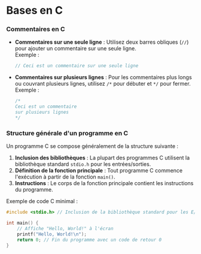 # Bases en C

### Commentaires en C

- **Commentaires sur une seule ligne** : Utilisez deux barres obliques (`//`) pour ajouter un commentaire sur une seule ligne.  
  Exemple :
  ```c
  // Ceci est un commentaire sur une seule ligne
  ```

- **Commentaires sur plusieurs lignes** : Pour les commentaires plus longs ou couvrant plusieurs lignes, utilisez `/*` pour débuter et `*/` pour fermer.  
  Exemple :
  ```c
  /*
  Ceci est un commentaire
  sur plusieurs lignes
  */
  ```

### Structure générale d'un programme en C

Un programme C se compose généralement de la structure suivante :

1. **Inclusion des bibliothèques** : La plupart des programmes C utilisent la bibliothèque standard `stdio.h` pour les entrées/sorties.
2. **Définition de la fonction principale** : Tout programme C commence l'exécution à partir de la fonction `main()`.
3. **Instructions** : Le corps de la fonction principale contient les instructions du programme.

Exemple de code C minimal :
```c
#include <stdio.h> // Inclusion de la bibliothèque standard pour les E/S

int main() {
    // Affiche "Hello, World!" à l'écran
    printf("Hello, World!\n");
    return 0; // Fin du programme avec un code de retour 0
}
```
